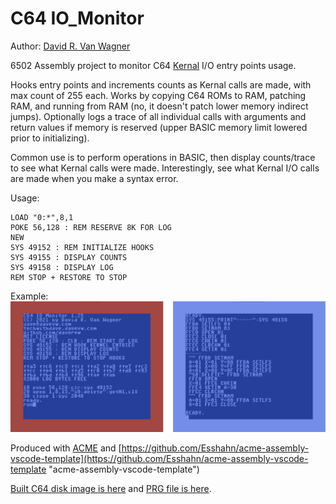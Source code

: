 # C64 IO_Monitor #

Author: [David R. Van Wagner](http://techwithdave.davevw.com "David R. Van Wagner")

6502 Assembly project to monitor C64 [Kernal](https://en.wikipedia.org/wiki/KERNAL) I/O entry points usage.

Hooks entry points and increments counts as Kernal calls are made, 
with max count of 255 each.  Works by copying C64 ROMs to RAM, 
patching RAM, and running from RAM (no, it doesn't patch lower 
memory indirect jumps).  Optionally logs a trace of all individual
calls with arguments and return values if memory is reserved
(upper BASIC memory limit lowered prior to initializing).

Common use is to perform operations in BASIC, then display
counts/trace to see what Kernal calls were made.  Interestingly,
see what Kernal I/O calls are made when you make a syntax error.

Usage:

    LOAD "0:*",8,1
    POKE 56,128 : REM RESERVE 8K FOR LOG
    NEW
    SYS 49152 : REM INITIALIZE HOOKS
    SYS 49155 : DISPLAY COUNTS
    SYS 49158 : DISPLAY LOG
    REM STOP + RESTORE TO STOP

Example:
![Example screenshot](c64-io_monitor.png)

Produced with [ACME](https://sourceforge.net/projects/acme-crossass/ "ACME Cross-Assembler") and [https://github.com/Esshahn/acme-assembly-vscode-template](https://github.com/Esshahn/acme-assembly-vscode-template "acme-assembly-vscode-template")

[Built C64 disk image is here](https://github.com/davervw/c64-io_monitor/raw/main/build/io_monitor.d64) and [PRG file is here](https://github.com/davervw/c64-io_monitor/raw/main/build/io_monitor.prg).
